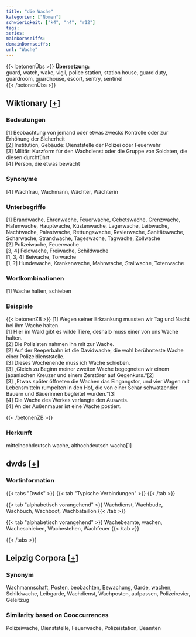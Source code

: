 ```yaml
---
title: "die Wache"
kategorien: ["Nomen"]
schwierigkeit: ["k4", "h4", "r12"]
tags:
series:
mainDornseiffs:
domainDornseiffs:
url: "Wache"
---
```


{{< betonenÜbs >}}
**Übersetzung:**  
guard, watch, wake, vigil, police station, station house, guard duty, guardroom, guardhouse, escort, sentry, sentinel  
{{< /betonenÜbs >}}

## Wiktionary [[+](https://de.wiktionary.org/wiki/Wache)]

### Bedeutungen
[1] Beobachtung von jemand oder etwas zwecks Kontrolle oder zur Erhöhung der Sicherheit  
[2] Institution, Gebäude: Dienststelle der Polizei oder Feuerwehr  
[3] Militär: Kurzform für den Wachdienst oder die Gruppe von Soldaten, die diesen durchführt  
[4] Person, die etwas bewacht  

### Synonyme
[4] Wachfrau, Wachmann, Wächter, Wächterin  

### Unterbegriffe
[1] Brandwache, Ehrenwache, Feuerwache, Gebetswache, Grenzwache, Hafenwache, Hauptwache, Küstenwache, Lagerwache, Leibwache, Nachtwache, Palastwache, Rettungswache, Revierwache, Sanitätswache, Scharwache, Strandwache, Tageswache, Tagwache, Zollwache  
[2] Polizeiwache, Feuerwache  
[3, 4] Feldwache, Freiwache, Schildwache  
[1, 3, 4] Beiwache, Torwache  
[1, ?] Hundewache, Krankenwache, Mahnwache, Stallwache, Totenwache  

### Wortkombinationen
[1] Wache halten, schieben  

### Beispiele
{{< betonenZB >}}
[1] Wegen seiner Erkrankung mussten wir Tag und Nacht bei ihm Wache halten.  
[1] Hier im Wald gibt es wilde Tiere, deshalb muss einer von uns Wache halten.  
[2] Die Polizisten nahmen ihn mit zur Wache.  
[2] Auf der Reeperbahn ist die Davidwache, die wohl berühmteste Wache einer Polizeidienststelle.  
[3] Dieses Wochenende muss ich Wache schieben.  
[3] „Gleich zu Beginn meiner zweiten Wache begegneten wir einem japanischen Kreuzer und einem Zerstörer auf Gegenkurs.“[2]  
[3] „Etwas später öffneten die Wachen das Eingangstor, und vier Wagen mit Lebensmitteln rumpelten in den Hof, die von einer Schar schwatzender Bauern und Bäuerinnen begleitet wurden.“[3]  
[4] Die Wache des Werkes verlangte den Ausweis.  
[4] An der Außenmauer ist eine Wache postiert.  

{{< /betonenZB >}}
### Herkunft
mittelhochdeutsch wache, althochdeutsch wacha[1]  



## dwds [[+](https://www.dwds.de/wb/Wache)]

### Wortinformation
{{< tabs "Dwds" >}}
{{< tab "Typische Verbindungen" >}}
{{< /tab >}}

{{< tab "alphabetisch vorangehend" >}}
Wachdienst, Wachbude, Wachbuch, Wachboot, Wachbataillon
{{< /tab >}}

{{< tab "alphabetisch vorangehend" >}}
Wachebeamte, wachen, Wacheschieben, Wachestehen, Wachfeuer
{{< /tab >}}

{{< /tabs >}}

## Leipzig Corpora [[+](https://corpora.uni-leipzig.de/en/res?word=Wache&corpusId=deu_newscrawl-public_2018)]


### Synonym
Wachmannschaft, Posten, beobachten, Bewachung, Garde, wachen, Schildwache, Leibgarde, Wachdienst, Wachposten, aufpassen, Polizeirevier, Geleitzug


### Similarity based on Cooccurrences
Polizeiwache, Dienststelle, Feuerwache, Polizeistation, Beamten

